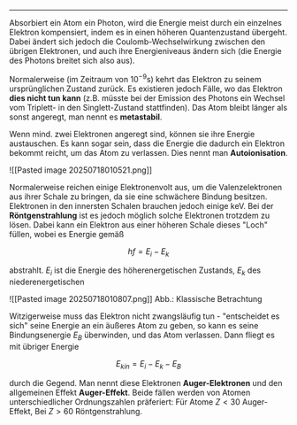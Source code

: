 ***

Absorbiert ein Atom ein Photon, wird die Energie meist durch ein einzelnes Elektron kompensiert, indem es in einen höheren Quantenzustand übergeht. Dabei ändert sich jedoch die Coulomb-Wechselwirkung zwischen den übrigen Elektronen, und auch ihre Energieniveaus ändern sich (die Energie des Photons breitet sich also aus).

Normalerweise (im Zeitraum von $10^{-9}\text{s}$) kehrt das Elektron zu seinem ursprünglichen Zustand zurück. Es existieren jedoch Fälle, wo das Elektron **dies nicht tun kann** (z.B. müsste bei der Emission des Photons ein Wechsel vom Triplett- in den Singlett-Zustand stattfinden). Das Atom bleibt länger als sonst angeregt, man nennt es **metastabil**.

Wenn mind. zwei Elektronen angeregt sind, können sie ihre Energie austauschen. Es kann sogar sein, dass die Energie die dadurch ein Elektron bekommt reicht, um das Atom zu verlassen. Dies nennt man **Autoionisation**.

![[Pasted image 20250718010521.png]]

Normalerweise reichen einige Elektronenvolt aus, um die Valenzelektronen aus ihrer Schale zu bringen, da sie eine schwächere Bindung besitzen. Elektronen in den innersten Schalen brauchen jedoch einige $\text{keV}$. Bei der **Röntgenstrahlung** ist es jedoch möglich solche Elektronen trotzdem zu lösen. Dabei kann ein Elektron aus einer höheren Schale dieses "Loch" füllen, wobei es Energie gemäß

$$
hf=E_{i}-E_{k}
$$

abstrahlt. $E_{i}$ ist die Energie des höherenergetischen Zustands, $E_{k}$ des niederenergetischen

![[Pasted image 20250718010807.png]]
Abb.: Klassische Betrachtung

Witzigerweise muss das Elektron nicht zwangsläufig tun - "entscheidet es sich" seine Energie an ein äußeres Atom zu geben, so kann es seine Bindungsenergie $E_{B}$ überwinden, und das Atom verlassen. Dann fliegt es mit übriger Energie

$$
E_{kin}=E_{i}-E_{k}-E_{B}
$$

durch die Gegend. Man nennt diese Elektronen **Auger-Elektronen** und den allgemeinen Effekt **Auger-Effekt**. Beide fällen werden von Atomen unterschiedlicher Ordnungszahlen präferiert: Für Atome $Z< 30$ Auger-Effekt, Bei $Z> 60$ Röntgenstrahlung.
